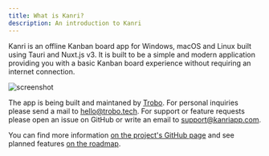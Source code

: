 ```yaml
---
title: What is Kanri?
description: An introduction to Kanri
---
```


Kanri is an offline Kanban board app for Windows, macOS and Linux built using Tauri and Nuxt.js v3.
It is built to be a simple and modern application providing you with a basic Kanban board experience without requiring an internet connection.

![screenshot](/kanri_screenshot.webp)

The app is being built and maintaned by [Trobo](https://trobo.tech). For personal inquiries please send a mail to hello@trobo.tech. For support or feature requests please open an issue on GitHub or write an email to support@kanriapp.com.

You can find more information [on the project's GitHub page](https://github.com) and see planned features [on the roadmap](https://github.com/users/trobonox/projects/1/views/1).
